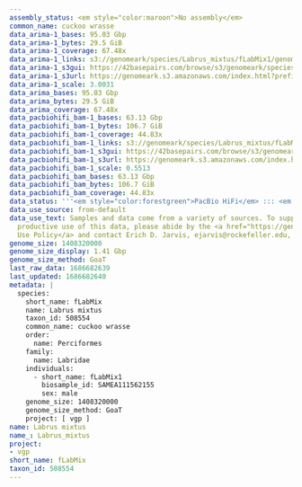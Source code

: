 ```yaml
---
assembly_status: <em style="color:maroon">No assembly</em>
common_name: cuckoo wrasse
data_arima-1_bases: 95.03 Gbp
data_arima-1_bytes: 29.5 GiB
data_arima-1_coverage: 67.48x
data_arima-1_links: s3://genomeark/species/Labrus_mixtus/fLabMix1/genomic_data/arima/<br>
data_arima-1_s3gui: https://42basepairs.com/browse/s3/genomeark/species/Labrus_mixtus/fLabMix1/genomic_data/arima/
data_arima-1_s3url: https://genomeark.s3.amazonaws.com/index.html?prefix=species/Labrus_mixtus/fLabMix1/genomic_data/arima/
data_arima-1_scale: 3.0031
data_arima_bases: 95.03 Gbp
data_arima_bytes: 29.5 GiB
data_arima_coverage: 67.48x
data_pacbiohifi_bam-1_bases: 63.13 Gbp
data_pacbiohifi_bam-1_bytes: 106.7 GiB
data_pacbiohifi_bam-1_coverage: 44.83x
data_pacbiohifi_bam-1_links: s3://genomeark/species/Labrus_mixtus/fLabMix1/genomic_data/pacbio_hifi/<br>
data_pacbiohifi_bam-1_s3gui: https://42basepairs.com/browse/s3/genomeark/species/Labrus_mixtus/fLabMix1/genomic_data/pacbio_hifi/
data_pacbiohifi_bam-1_s3url: https://genomeark.s3.amazonaws.com/index.html?prefix=species/Labrus_mixtus/fLabMix1/genomic_data/pacbio_hifi/
data_pacbiohifi_bam-1_scale: 0.5513
data_pacbiohifi_bam_bases: 63.13 Gbp
data_pacbiohifi_bam_bytes: 106.7 GiB
data_pacbiohifi_bam_coverage: 44.83x
data_status: '''<em style="color:forestgreen">PacBio HiFi</em> ::: <em style="color:forestgreen">Arima</em>'''
data_use_source: from-default
data_use_text: Samples and data come from a variety of sources. To support fair and
  productive use of this data, please abide by the <a href="https://genome10k.soe.ucsc.edu/data-use-policies/">Data
  Use Policy</a> and contact Erich D. Jarvis, ejarvis@rockefeller.edu, with any questions.
genome_size: 1408320000
genome_size_display: 1.41 Gbp
genome_size_method: GoaT
last_raw_data: 1686682639
last_updated: 1686682640
metadata: |
  species:
    short_name: fLabMix
    name: Labrus mixtus
    taxon_id: 508554
    common_name: cuckoo wrasse
    order:
      name: Perciformes
    family:
      name: Labridae
    individuals:
      - short_name: fLabMix1
        biosample_id: SAMEA111562155
        sex: male
    genome_size: 1408320000
    genome_size_method: GoaT
    project: [ vgp ]
name: Labrus mixtus
name_: Labrus_mixtus
project:
- vgp
short_name: fLabMix
taxon_id: 508554
---
```

